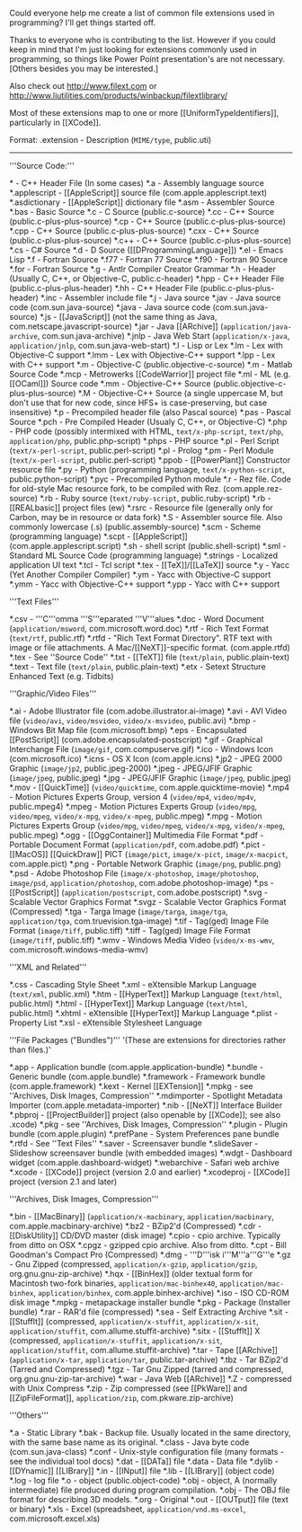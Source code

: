 

Could everyone help me create a list of common file extensions used in programming? I'll get things started off.

Thanks to everyone who is contributing to the list. However if you could keep in mind that I'm just looking for extensions commonly used in programming, so things like Power Point presentation's are not necessary.  [Others besides you may be interested.]

Also check out http://www.filext.com or http://www.liutilities.com/products/winbackup/filextlibrary/

Most of these extensions map to one or more [[UniformTypeIdentifiers]], particularly in [[XCode]].

Format: .extension - Description (<code>MIME/type</code>, public.uti)

----

'''Source Code:'''


*<none> - C++ Header File (In some cases)
*.a - Assembly language source
*.applescript - [[AppleScript]] source file (com.apple.applescript.text)
*.asdictionary - [[AppleScript]] dictionary file
*.asm	- Assembler Source
*.bas - Basic Source
*.c - C Source (public.c-source)
*.cc - C++ Source (public.c-plus-plus-source)
*.cp - C++ Source (public.c-plus-plus-source)
*.cpp - C++ Source (public.c-plus-plus-source)
*.cxx - C++ Source (public.c-plus-plus-source)
*.c++ - C++ Source (public.c-plus-plus-source)
*.cs - C# Source
*.d - D Source ([[DProgrammingLanguage]])
*.el - Emacs Lisp
*.f - Fortran Source
*.f77 - Fortran 77 Source
*.f90 - Fortran 90 Source
*.for - Fortran Source
*.g - Antlr Compiler Creator Grammar
*.h - Header (Usually C, C++, or Objective-C, public.c-header)
*.hpp - C++ Header File (public.c-plus-plus-header)
*.hh - C++ Header File (public.c-plus-plus-header)
*.inc - Assembler include file
*.j - Java source
*.jav - Java source code (com.sun.java-source)
*.java - Java source code (com.sun.java-source)
*.js - [[JavaScript]] (not the same thing as Java, com.netscape.javascript-​source)
*.jar - Java [[ARchive]] (<code>application/java-archive</code>, com.sun.java-archive)
*.jnlp - Java Web Start (<code>application/x-java</code>, <code>application/jnlp</code>, com.sun.java-web-start)
*.l - Lisp or Lex
*.lm - Lex with Objective-C support
*.lmm - Lex with Objective-C++ support
*.lpp - Lex with C++ support
*.m - Objective-C (public.objective-c-source)
*.m - Matlab Source Code
*.mcp - Metrowerks [[CodeWarrior]] project file
*.ml - ML (e.g. [[OCaml]]) Source code
*.mm - Objective-C++ Source (public.objective-c-plus-​plus-source)
*.M - Objective-C++ Source (a single uppercase M, but don't use that for new code, since HFS+ is case-preserving, but case insensitive)
*.p - Precompiled header file (also Pascal source)
*.pas - Pascal Source
*.pch - Pre Compiled Header (Usualy C, C++, or Objective-C)
*.php - PHP code (possibly intermixed with HTML, <code>text/x-php-script</code>, <code>text/php</code>, <code>application/php</code>, public.php-script)
*.phps - PHP source
*.pl - Perl Script (<code>text/x-perl-script</code>, public.perl-script)
*.pl - Prolog
*.pm - Perl Module (<code>text/x-perl-script</code>, public.perl-script)
*.ppob - [[PowerPlant]] Constructor resource file
*.py - Python (programming language, <code>text/x-python-script</code>, public.python-script)
*.pyc - Precompiled Python module
*.r - Rez file. Code for old-style Mac resource fork, to be compiled with Rez. (com.apple.rez-source)
*.rb - Ruby source (<code>text/ruby-script</code>, public.ruby-script)
*.rb - [[REALbasic]] project files (ew)
*.rsrc - Resource file (generally only for Carbon, may be in resource or data fork)
*.S - Assembler source file. Also commonly lowercase (.s) (public.assembly-source)
*.scm -  Scheme (programming language)
*.scpt - [[AppleScript]] (com.apple.applescript.script)
*.sh -  shell script (public.shell-script)
*.sml - Standard ML Source Code (programming language)
*.strings - Localized application UI text
*.tcl - Tcl script
*.tex - [[TeX]]/[[LaTeX]] source
*.y - Yacc (Yet Another Compiler Compiler)
*.ym - Yacc with Objective-C support
*.ymm - Yacc with Objective-C++ support
*.ypp - Yacc with C++ support


'''Text Files'''

*.csv - '''C'''omma '''S'''eparated '''V'''alues
*.doc - Word Document (<code>application/msword</code>, com.microsoft.word.doc)
*.rtf - Rich Text Format (<code>text/rtf</code>, public.rtf)
*.rtfd - "Rich Text Format Directory". RTF text with image or file attachments. A Mac/[[NeXT]]-specific format. (com.apple.rtfd)
*.tex - See ''Source Code''
*.txt - [[TeXT]] file (<code>text/plain</code>, public.plain-text)
*.text - Text file (<code>text/plain</code>, public.plain-text)
*.etx - Setext Structure Enhanced Text (e.g. Tidbits)


'''Graphic/Video Files'''

*.ai - Adobe Illustrator file (com.adobe.illustrator.ai-​image)
*.avi - AVI Video file (<code>video/avi</code>, <code>video/msvideo</code>, <code>video/x-msvideo</code>, public.avi)
*.bmp - Windows Bit Map file (com.microsoft.bmp)
*.eps - Encapsulated [[PostScript]] (com.adobe.encapsulated-​postscript)
*.gif - Graphical Interchange File (<code>image/gif</code>, com.compuserve.gif)
*.ico - Windows Icon (com.microsoft.ico)
*.icns - OS X Icon (com.apple.icns)
*.jp2 - JPEG 2000 Graphic (<code>image/jp2</code>, public.jpeg-2000)
*.jpeg - JPEG/JFIF Graphic (<code>image/jpeg</code>, public.jpeg)
*.jpg - JPEG/JFIF Graphic (<code>image/jpeg</code>, public.jpeg)
*.mov - [[QuickTime]] (<code>video/quicktime</code>, com.apple.quicktime-mo<nowiki/>vie)
*.mp4 - Motion Pictures Experts Group, version 4 (<code>video/mp4</code>, <code>video/mp4v</code>, public.mpeg4)
*.mpeg - Motion Pictures Experts Group (<code>video/mpg</code>, <code>video/mpeg</code>, <code>video/x-mpg</code>, <code>video/x-mpeg</code>, public.mpeg)
*.mpg - Motion Pictures Experts Group (<code>video/mpg</code>, <code>video/mpeg</code>, <code>video/x-mpg</code>, <code>video/x-mpeg</code>, public.mpeg)
*.ogg - [[OggContainer]] Multimedia File Format
*.pdf - Portable Document Format (<code>application/pdf</code>, com.adobe.pdf)
*.pi<nowiki/>ct - [[MacOS]] [[QuickDraw]] PICT (<code>image/pi<nowiki/>ct</code>, <code>image/x-pi<nowiki/>ct</code>, <code>image/x-macpict</code>, com.apple.pi<nowiki/>ct)
*.png - Portable Network Graphic (<code>image/png</code>, public.png)
*.psd - Adobe Photoshop File (<code>image/x-photoshop</code>, <code>image/photoshop</code>, <code>image/psd</code>, <code>application/photoshop</code>, com.adobe.photoshop-​image)
*.ps - [[PostScript]] (<code>application/postscript</code>, com.adobe.postscript)
*.svg - Scalable Vector Graphics Format
*.svgz - Scalable Vector Graphics Format (Compressed)
*.tga - Targa Image (<code>image/targa</code>, <code>image/tga</code>, <code>application/tga</code>, com.truevision.tga-image)
*.tif - Tag(ged) Image  File Format (<code>image/tiff</code>, public.tiff)
*.tiff - Tag(ged) Image  File Format (<code>image/tiff</code>, public.tiff)
*.wmv - Windows Media Video (<code>video/x-ms-wmv</code>, com.microsoft.windows-​media-wmv)


'''XML and Related'''

*.css - Cascading Style Sheet
*.xml - eXtensible Markup Language (<code>text/xml</code>, public.xml)
*.htm - [[HyperText]] Markup Language (<code>text/html</code>, public.html)
*.html - [[HyperText]] Markup Language (<code>text/html</code>, public.html)
*.xhtml - eXtensible [[HyperText]] Markup Language
*.plist - Property List
*.xsl - eXtensible Stylesheet Language


'''File Packages ("Bundles")''' '(These are extensions for directories rather than files.)'

*.app - Application bundle (com.apple.application-​bundle)
*.bundle - Generic bundle (com.apple.bundle)
*.framework - Framework bundle (com.apple.framework)
*.kext - Kernel [[EXTension]]
*.mpkg - see ''Archives, Disk Images, Compression''
*.mdimporter - Spotlight Metadata Importer (com.apple.metadata-​importer)
*.nib - [[NeXT]] Interface Builder
*.pbproj - [[ProjectBuilder]] project (also openable by [[XCode]]; see also .xcode)
*.pkg - see ''Archives, Disk Images, Compression''
*.plugin - Plugin bundle (com.apple.plugin)
*.prefPane - System Preferences pane bundle
*.rtfd - See ''Text Files''
*.saver - Screensaver bundle
*.slideSaver - Slideshow screensaver bundle (with embedded images)
*.wdgt - Dashboard widget (com.apple.dashboard-​widget)
*.webarchive - Safari web archive
*.xcode - [[XCode]] project (version 2.0 and earlier)
*.xcodeproj - [[XCode]] project (version 2.1 and later)


'''Archives, Disk Images, Compression'''

*.bin - [[MacBinary]] (<code>application/x-macbinary</code>, <code>application/macbinary</code>, com.apple.macbinary-​archive)
*.bz2 - BZip2'd (Compressed)
*.cdr - [[DiskUtility]] CD/DVD master (disk image)
*.cpio - cpio archive. Typically from ditto on OSX
*.cpgz - gzipped cpio archive. Also from ditto.
*.cpt - Bill Goodman's Compact Pro (Compressed)
*.dmg -  '''D'''isk i'''M'''a'''G'''e
*.gz - Gnu Zipped (compressed, <code>application/x-gzip</code>, <code>application/gzip</code>, org.gnu.gnu-zip-archive)
*.hqx - [[BinHex]] (older textual form for Macintosh two-fork binaries, <code>application/mac-binhex40</code>, <code>application/mac-binhex</code>, <code>application/binhex</code>, com.apple.binhex-archive)
*.iso - ISO CD-ROM disk image
*.mpkg - metapackage installer bundle
*.pkg - Package (Installer bundle)
*.rar - RAR'd file (compressed)
*.sea - Self Extracting Archive
*.sit - [[StuffIt]] (compressed, <code>application/x-stuffit</code>, <code>application/x-sit</code>, <code>application/stuffit</code>, com.allume.stuffit-archive)
*.sitx - [[StuffIt]] X (compressed, <code>application/x-stuffit</code>, <code>application/x-sit</code>, <code>application/stuffit</code>, com.allume.stuffit-archive)
*.tar - Tape [[ARchive]] (<code>application/x-tar</code>, <code>application/tar</code>, public.tar-archive)
*.tbz - Tar BZip2'd (Tarred and Compressed)
*.tgz - Tar Gnu Zipped (tarred and compressed, org.gnu.gnu-zip-tar-archive)
*.war - Java Web [[ARchive]]
*.Z - compressed with Unix Compress
*.zip - Zip compressed (see [[PkWare]] and [[ZipFileFormat]], <code>application/zip</code>, com.pkware.zip-archive)


'''Others'''

*.a - Static Library
*.bak - Backup file. Usually located in the same directory, with the same base name as its original.
*.class - Java byte code (com.sun.java-class)
*.conf - Unix-style configuration file (many formats - see the individual tool docs)
*.dat - [[DATa]] file
*.data - Data file
*.dylib - [[DYnamic]] [[LIBrary]]
*.in - [[INput]] file
*.lib - [[LIBrary]] (object code)
*.log - log file
*.o - object (public.object-code)
*.obj - object, A (normally intermediate) file produced during program compilation.
*.obj - The OBJ file format for describing 3D models.
*.org - Original
*.out - [[OUTput]] file (text or binary)
*.xls - Excel (spreadsheet, <code>application/vnd.ms-excel</code>, com.microsoft.excel.xls)